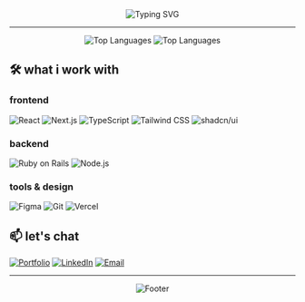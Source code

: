 <div align="center">
  <img src="https://readme-typing-svg.demolab.com?font=Fira+Code&pause=1000&color=10B981&center=true&vCenter=true&width=435&lines=hey+there+%F0%9F%91%8B;i'm+tae;web3+frontend+dev" alt="Typing SVG" />
</div>

---

<div align="center">
<img src="https://github-readme-stats.vercel.app/api/top-langs/?username=taeleenz38&layout=compact&theme=vue&hide_border=true&hide=rust" alt="Top Languages" />
<img src="https://github-readme-stats.vercel.app/api/top-langs/?username=taeleenz38&layout=compact&theme=vue&hide_border=true" alt="Top Languages" />
</div>


## 🛠️ what i work with

<div align="left">
  
### frontend
![React](https://img.shields.io/badge/React-20232A?style=for-the-badge&logo=react&logoColor=61DAFB)
![Next.js](https://img.shields.io/badge/Next.js-000000?style=for-the-badge&logo=next.js&logoColor=white)
![TypeScript](https://img.shields.io/badge/TypeScript-007ACC?style=for-the-badge&logo=typescript&logoColor=white)
![Tailwind CSS](https://img.shields.io/badge/Tailwind_CSS-38B2AC?style=for-the-badge&logo=tailwind-css&logoColor=white)
![shadcn/ui](https://img.shields.io/badge/shadcn%2Fui-000000?style=for-the-badge&logo=react&logoColor=white)

### backend
![Ruby on Rails](https://img.shields.io/badge/Ruby_on_Rails-CC0000?style=for-the-badge&logo=ruby-on-rails&logoColor=white)
![Node.js](https://img.shields.io/badge/Node.js-43853D?style=for-the-badge&logo=node.js&logoColor=white)

### tools & design
![Figma](https://img.shields.io/badge/Figma-F24E1E?style=for-the-badge&logo=figma&logoColor=white)
![Git](https://img.shields.io/badge/Git-F05032?style=for-the-badge&logo=git&logoColor=white)
![Vercel](https://img.shields.io/badge/Vercel-000000?style=for-the-badge&logo=vercel&logoColor=white)

</div>


## 📫 let's chat

<div align="left">
  
[![Portfolio](https://img.shields.io/badge/Portfolio-000000?style=for-the-badge&logo=About.me&logoColor=white)](https://taelee.dev/)
[![LinkedIn](https://img.shields.io/badge/LinkedIn-0077B5?style=for-the-badge&logo=linkedin&logoColor=white)](https://www.linkedin.com/in/taelee3/)
[![Email](https://img.shields.io/badge/Email-D14836?style=for-the-badge&logo=gmail&logoColor=white)](mailto:taekyu.lee3@gmail.com)

</div>

---

<div align="center">
  <img src="https://capsule-render.vercel.app/api?type=waving&color=gradient&height=100&section=footer" alt="Footer" />
</div>
